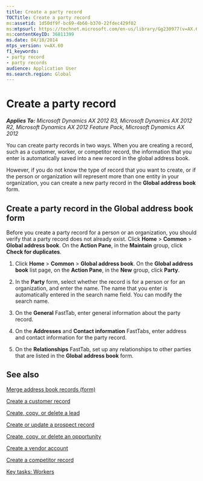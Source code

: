 ```yaml
---
title: Create a party record
TOCTitle: Create a party record
ms:assetid: 1d50df9f-bc69-4b60-b370-22fdec429f02
ms:mtpsurl: https://technet.microsoft.com/en-us/library/Gg230977(v=AX.60)
ms:contentKeyID: 36811399
ms.date: 04/18/2014
mtps_version: v=AX.60
f1_keywords:
- party record
- party records
audience: Application User
ms.search.region: Global
---
```


# Create a party record 


_**Applies To:** Microsoft Dynamics AX 2012 R3, Microsoft Dynamics AX 2012 R2, Microsoft Dynamics AX 2012 Feature Pack, Microsoft Dynamics AX 2012_

You can create party records in two ways. When you are creating a record, such as a customer, worker, or competitor record, the information that you enter is automatically saved into a new record in the global address book.

However, if you do not know the type of record that you want to create, or if the person or organization will represent more than one entity in your organization, you can create a new party record in the **Global address book** form.

## Create a party record in the Global address book form

Before you create a party record for a person or an organization, you should verify that a party record does not already exist. Click **Home** \> **Common** \> **Global address book**. On the **Action Pane**, in the **Maintain** group, click **Check for duplicates**.

1.  Click **Home** \> **Common** \> **Global address book**. On the **Global address book** list page, on the **Action Pane**, in the **New** group, click **Party**.

2.  In the **Party** form, select whether the record is for a person or for an organization, and enter the name. The name that you enter is automatically entered in the search name field. You can modify the search name.

3.  On the **General** FastTab, enter general information about the party record.

4.  On the **Addresses** and **Contact information** FastTabs, enter address and contact information for the party record.

5.  On the **Relationships** FastTab, set up any relationships to other parties that are listed in the **Global address book** form.

## See also

[Merge address book records (form)](https://technet.microsoft.com/en-us/library/hh370702\(v=ax.60\))

[Create a customer record](create-a-customer-record.md)

[Create, copy, or delete a lead](create-copy-or-delete-a-lead.md)

[Create or update a prospect record](create-or-update-a-prospect-record.md)

[Create, copy, or delete an opportunity](create-copy-or-delete-an-opportunity.md)

[Create a vendor account](create-a-vendor-account.md)

[Create a competitor record](create-a-competitor-record.md)

[Key tasks: Workers](key-tasks-workers.md)

  


